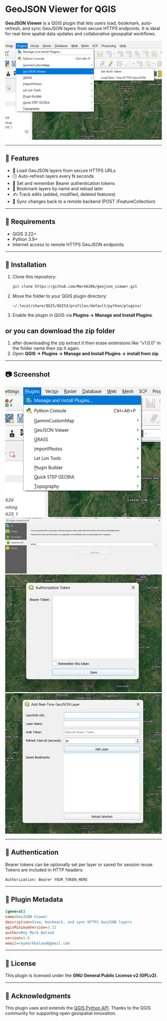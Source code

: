 # GeoJSON Viewer for QGIS

**GeoJSON Viewer** is a QGIS plugin that lets users load, bookmark, auto-refresh, and sync GeoJSON layers from secure HTTPS endpoints. It is ideal for real-time spatial data updates and collaborative geospatial workflows.

![GeoJSON Viewer Screenshot](screen-shoots/installed_plugin.png)

---

## 🔧 Features

* 📡 Load GeoJSON layers from secure HTTPS URLs
* 🕒 Auto-refresh layers every N seconds
* 🔐 Set and remember Bearer authentication tokens
* 💾 Bookmark layers by name and reload later
* ✍️ Track edits (added, modified, deleted features)
* 🔄 Sync changes back to a remote backend (POST /FeatureCollection)

---

## 🧩 Requirements

* QGIS 3.22+
* Python 3.9+
* Internet access to remote HTTPS GeoJSON endpoints

---

## 🚀 Installation

1. Clone this repository:

   ```bash
   git clone https://github.com/Mark6286/geojson_viewer.git
   ```
2. Move the folder to your QGIS plugin directory:

   ```
   ~/.local/share/QGIS/QGIS3/profiles/default/python/plugins/
   ```
3. Enable the plugin in QGIS via **Plugins → Manage and Install Plugins**.

## or you can download the zip folder
1. after downloading the zip extract it then erase extensions like "v1.0.0" in the folder name then zip it again.
2. Open  **QGIS → Plugins → Manage and Install Plugins → install from zip**.
---

## 📷 Screenshot

![Install from zip](screen-shoots/open_manageAndIntallPlugins.png)
![Install from zip](screen-shoots/install_from_zip.png)
![Install from zip](screen-shoots/setToken.png)
![Install from zip](screen-shoots/addMaps.png)

---

## 🔐 Authentication

Bearer tokens can be optionally set per layer or saved for session reuse. Tokens are included in HTTP headers:

```http
Authorization: Bearer YOUR_TOKEN_HERE
```

---

## 📁 Plugin Metadata

```ini
[general]
name=GeoJSON Viewer
description=View, bookmark, and sync HTTPS GeoJSON layers
qgisMinimumVersion=3.22
author=Rey Mark Balaod
version=1.0
email=reymarkbalaod@gmail.com
```

---

## 📜 License

This plugin is licensed under the **GNU General Public License v2 (GPLv2)**.

---

## 🤝 Acknowledgments

This plugin uses and extends the [QGIS Python API](https://qgis.org/).
Thanks to the QGIS community for supporting open geospatial innovation.
